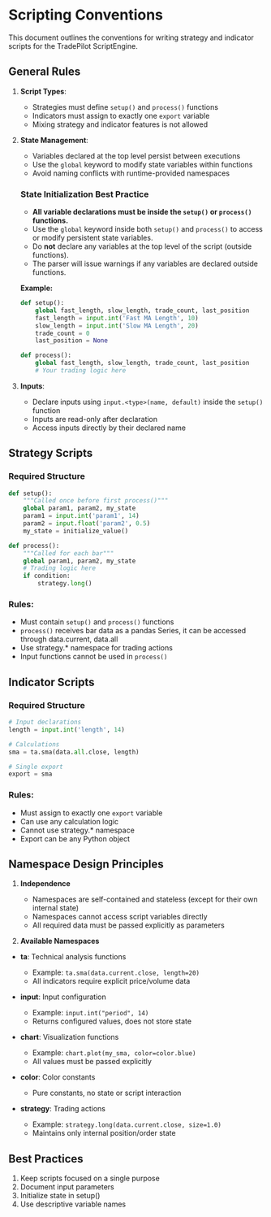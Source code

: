 # Scripting Conventions

This document outlines the conventions for writing strategy and indicator scripts for the TradePilot ScriptEngine.

## General Rules

1. **Script Types**:
   - Strategies must define `setup()` and `process()` functions
   - Indicators must assign to exactly one `export` variable
   - Mixing strategy and indicator features is not allowed

2. **State Management**:
   - Variables declared at the top level persist between executions
   - Use the `global` keyword to modify state variables within functions
   - Avoid naming conflicts with runtime-provided namespaces
   
   ### State Initialization Best Practice
   
   - **All variable declarations must be inside the `setup()` or `process()` functions.**
   - Use the `global` keyword inside both `setup()` and `process()` to access or modify persistent state variables.
   - Do **not** declare any variables at the top level of the script (outside functions).
   - The parser will issue warnings if any variables are declared outside functions.
   
   **Example:**
   ```python
   def setup():
       global fast_length, slow_length, trade_count, last_position
       fast_length = input.int('Fast MA Length', 10)
       slow_length = input.int('Slow MA Length', 20)
       trade_count = 0
       last_position = None
   
   def process():
       global fast_length, slow_length, trade_count, last_position
       # Your trading logic here
   ```

3. **Inputs**:
   - Declare inputs using `input.<type>(name, default)` inside the `setup()` function
   - Inputs are read-only after declaration
   - Access inputs directly by their declared name

## Strategy Scripts

### Required Structure
```python
def setup():
    """Called once before first process()"""
    global param1, param2, my_state
    param1 = input.int('param1', 14)
    param2 = input.float('param2', 0.5)
    my_state = initialize_value()

def process():
    """Called for each bar"""
    global param1, param2, my_state
    # Trading logic here
    if condition:
        strategy.long()
```

### Rules:
- Must contain `setup()` and `process()` functions
- `process()` receives bar data as a pandas Series, it can be accessed through data.current, data.all
- Use strategy.* namespace for trading actions
- Input functions cannot be used in `process()`

## Indicator Scripts

### Required Structure
```python
# Input declarations
length = input.int('length', 14)

# Calculations
sma = ta.sma(data.all.close, length)

# Single export
export = sma
```

### Rules:
- Must assign to exactly one `export` variable
- Can use any calculation logic
- Cannot use strategy.* namespace
- Export can be any Python object

## Namespace Design Principles

1. **Independence**
   - Namespaces are self-contained and stateless (except for their own internal state)
   - Namespaces cannot access script variables directly
   - All required data must be passed explicitly as parameters

2. **Available Namespaces**

- **ta**: Technical analysis functions
  - Example: `ta.sma(data.current.close, length=20)`
  - All indicators require explicit price/volume data

- **input**: Input configuration
  - Example: `input.int("period", 14)`
  - Returns configured values, does not store state

- **chart**: Visualization functions
  - Example: `chart.plot(my_sma, color=color.blue)`
  - All values must be passed explicitly

- **color**: Color constants
  - Pure constants, no state or script interaction

- **strategy**: Trading actions
  - Example: `strategy.long(data.current.close, size=1.0)`
  - Maintains only internal position/order state

## Best Practices

1. Keep scripts focused on a single purpose
2. Document input parameters
3. Initialize state in setup()
4. Use descriptive variable names
